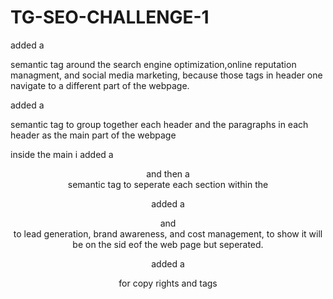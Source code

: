 # TG-SEO-CHALLENGE-1

added a <nav> semantic tag around the search engine optimization,online reputation managment, and social media marketing, because those tags in header one navigate to a different part of the webpage.

added a <main> semantic tag to group together each header and the paragraphs in each header as the main part of the webpage

inside the main i added a <header> and then a <section> semantic tag to seperate each section within the <main>

added a <article> and <aside> to lead generation, brand awareness, and cost management, to show it will be on the sid eof the web page but seperated.

added a <footer> for copy rights and tags
